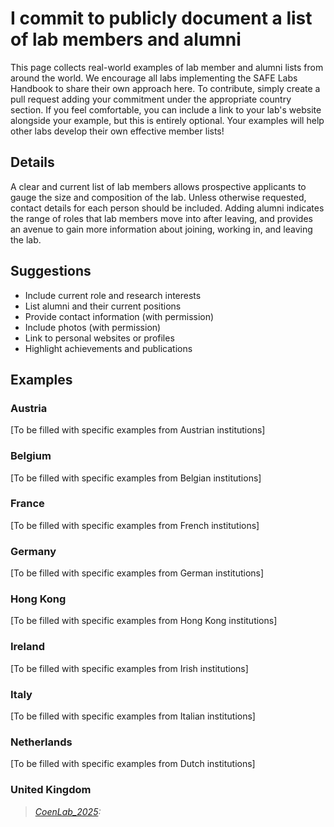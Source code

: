 # I commit to publicly document a list of lab members and alumni

This page collects real-world examples of lab member and alumni lists from around the world. We encourage all labs implementing the SAFE Labs Handbook to share their own approach here. To contribute, simply create a pull request adding your commitment under the appropriate country section. If you feel comfortable, you can include a link to your lab's website alongside your example, but this is entirely optional. Your examples will help other labs develop their own effective member lists!

## Details
A clear and current list of lab members allows prospective applicants to gauge the size and composition of the lab. Unless otherwise requested, contact details for each person should be included. Adding alumni indicates the range of roles that lab members move into after leaving, and provides an avenue to gain more information about joining, working in, and leaving the lab.

## Suggestions
- Include current role and research interests
- List alumni and their current positions
- Provide contact information (with permission)
- Include photos (with permission)
- Link to personal websites or profiles
- Highlight achievements and publications

## Examples

### Austria
[To be filled with specific examples from Austrian institutions]

### Belgium
[To be filled with specific examples from Belgian institutions]

### France
[To be filled with specific examples from French institutions]

### Germany
[To be filled with specific examples from German institutions]

### Hong Kong
[To be filled with specific examples from Hong Kong institutions]

### Ireland
[To be filled with specific examples from Irish institutions]

### Italy
[To be filled with specific examples from Italian institutions]

### Netherlands
[To be filled with specific examples from Dutch institutions]

### United Kingdom
>_[CoenLab_2025](https://coen-lab.com/people/):_

